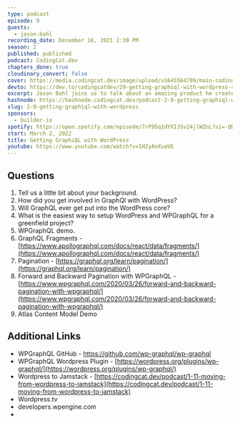 ```yaml
---
type: podcast
episode: 9
guests:
  - jason-bahl
recording_date: December 16, 2021 2:30 PM
season: 2
published: published
podcast: CodingCat.dev
chapters_done: true
cloudinary_convert: false
cover: https://media.codingcat.dev/image/upload/v1645564709/main-codingcatdev-photo/getting_graphiql_with_wordpress.jpg
devto: https://dev.to/codingcatdev/29-getting-graphiql-with-wordpress-41a9
excerpt: Jason Bahl joins us to talk about an amazing product he created that lets WordPress become headless with a GraphQL
hashnode: https://hashnode.codingcat.dev/podcast-2-9-getting-graphiql-with-wordpress
slug: 2-9-getting-graphiql-with-wordpress
sponsors:
  - builder-io
spotify: https://open.spotify.com/episode/7rP95q1dYXIJSv24jlWZnL?si=-QD47HmpSLapVF1VMSBbhw
start: March 2, 2022
title: Getting GraphiQL with WordPress
youtube: https://www.youtube.com/watch?v=1HZyAoXuaVE
---
```


## Questions

1. Tell us a little bit about your background.
2. How did you get involved in GraphQl with WordPress?
3. Will GraphQL ever get put into the WordPress core?
4. What is the easiest way to setup WordPress and WPGraphQL for a greenfield project?
5. WPGraphQL demo.
6. GraphQL Fragments - [https://www.apollographql.com/docs/react/data/fragments/](https://www.apollographql.com/docs/react/data/fragments/)
7. Pagination - [https://graphql.org/learn/pagination/](https://graphql.org/learn/pagination/)
8. Forward and Backward Pagination with WPGraphQL - [https://www.wpgraphql.com/2020/03/26/forward-and-backward-pagination-with-wpgraphql/](https://www.wpgraphql.com/2020/03/26/forward-and-backward-pagination-with-wpgraphql/)
9. Atlas Content Model Demo

## Additional Links

- WPGraphQL GitHub - https://github.com/wp-graphql/wp-graphql
- WPGraphQL Wordpress Plugin - [https://wordpress.org/plugins/wp-graphql/](https://wordpress.org/plugins/wp-graphql/)
- Wordpress to Jamstack - [https://codingcat.dev/podcast/1-11-moving-from-wordpress-to-jamstack](https://codingcat.dev/podcast/1-11-moving-from-wordpress-to-jamstack)
- Wordpress.tv
- developers.wpengine.com
-
